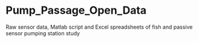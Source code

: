 # Pump_Passage_Open_Data
Raw sensor data, Matlab script and Excel spreadsheets of fish and passive sensor pumping station study
